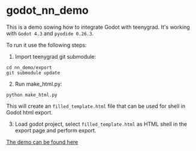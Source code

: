 # godot_nn_demo

This is a demo sowing how to integrate Godot with teenygrad. It's working with `Godot 4.3` and `pyodide 0.26.3`.

To run it use the following steps:
1. Import teenygrad git submodule:
```
cd nn_demo/export
git submodule update
```
2. Run make_html.py:
```
python make_html.py
```
This will create an `filled_template.html` file that can be used for shell in Godot html export.

3. Load godot project, select `filled_template.html` as HTML shell in the export page and perform export.

[The demo can be found here](https://bahleg.itch.io/nn-godot)
